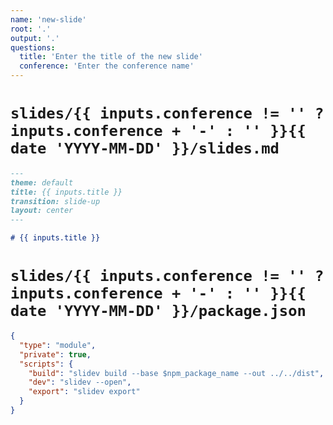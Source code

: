 ```yaml
---
name: 'new-slide'
root: '.'
output: '.'
questions:
  title: 'Enter the title of the new slide'
  conference: 'Enter the conference name'
---
```


# `slides/{{ inputs.conference != '' ? inputs.conference + '-' : '' }}{{ date 'YYYY-MM-DD' }}/slides.md`

```markdown
---
theme: default
title: {{ inputs.title }}
transition: slide-up
layout: center
---

# {{ inputs.title }}
```

# `slides/{{ inputs.conference != '' ? inputs.conference + '-' : '' }}{{ date 'YYYY-MM-DD' }}/package.json`

```json
{
  "type": "module",
  "private": true,
  "scripts": {
    "build": "slidev build --base $npm_package_name --out ../../dist",
    "dev": "slidev --open",
    "export": "slidev export"
  }
}
```
